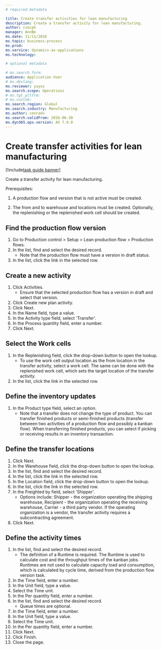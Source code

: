 ```yaml
--- 
# required metadata 
 
title: Create transfer activities for lean manufacturing
description: Create a transfer activity for lean manufacturing. 
author: cvocph
manager: AnnBe 
ms.date: 11/11/2016
ms.topic: business-process 
ms.prod:  
ms.service: dynamics-ax-applications 
ms.technology:  
 
# optional metadata 
 
# ms.search.form:   
audience: Application User 
# ms.devlang:  
ms.reviewer: yuyus
ms.search.scope: Operations 
# ms.tgt_pltfrm:  
# ms.custom:  
ms.search.region: Global
ms.search.industry: Manufacturing
ms.author: conradv
ms.search.validFrom: 2016-06-30 
ms.dyn365.ops.version: AX 7.0.0 
---
```

# Create transfer activities for lean manufacturing

[!include[task guide banner](../../includes/task-guide-banner.md)]

Create a transfer activity for lean manufacturing. 

Prerequisites: 

1. A production flow and version that is not active must be created.

2. The from and to warehouse and locations must be created. Optionally, the replenishing or the replenished work cell should be created.


## Find the production flow version
1. Go to Production control > Setup > Lean production flow > Production flows.
2. In the list, find and select the desired record.
    * Note that the production flow must have a version in draft status.  
3. In the list, click the link in the selected row.

## Create a new activity
1. Click Activities.
    * Ensure that the selected production flow has a version in draft and select that version.  
2. Click Create new plan activity.
3. Click Next.
4. In the Name field, type a value.
5. In the Activity type field, select 'Transfer'.
6. In the Process quantity field, enter a number.
7. Click Next.

## Select the Work cells
1. In the Replenishing field, click the drop-down button to open the lookup.
    * To use the work cell output location as the from location in the transfer activity, select a work cell. The same can be done with the replenished work cell, which sets the target location of the transfer activity.  
2. In the list, click the link in the selected row.

## Define the inventory updates
1. In the Product type field, select an option.
    * Note that a transfer does not change the type of product. You can transfer finished products or semi-finished products (transfer between two activities of a production flow and possibly a kanban flow).     When transferring finished products, you can select if picking or receiving results in an inventory transaction.  

## Define the transfer locations
1. Click Next.
2. In the Warehouse field, click the drop-down button to open the lookup.
3. In the list, find and select the desired record.
4. In the list, click the link in the selected row.
5. In the Location field, click the drop-down button to open the lookup.
6. In the list, click the link in the selected row.
7. In the Freighted by field, select 'Shipper'.
    * Options include: Shipper - the organization operating the shipping warehouse, Recipient -  the organization operating the receiving warehouse, Carrier - a third party vendor. If the operating organization is a vendor, the transfer activity requires a subcontracting agreement.  
8. Click Next.

## Define the activity times
1. In the list, find and select the desired record.
    * The definition of a Runtime is required. The Runtime is used to calculate cost and the throughput times of the kanban jobs. Runtimes are not used to calculate capacity load and consumption, which is calculated by cycle time, derived from the production flow version task.  
2. In the Time field, enter a number.
3. In the Unit field, type a value.
4. Select the Time unit.
5. In the Per quantity field, enter a number.
6. In the list, find and select the desired record.
    * Queue times are optional.  
7. In the Time field, enter a number.
8. In the Unit field, type a value.
9. Select the Time unit.
10. In the Per quantity field, enter a number.
11. Click Next.
12. Click Finish.
13. Close the page.

